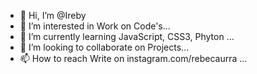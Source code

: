 - 👋 Hi, I’m @Ireby
- 👀 I’m interested in Work on Code's...
- 🌱 I’m currently learning JavaScript, CSS3, Phyton ...
- 💞️ I’m looking to collaborate on Projects...
- 📫 How to reach Write on instagram.com/rebecaurra ...

<!---
Ireby/Ireby is a ✨ special ✨ repository because its `README.md` (this file) appears on your GitHub profile.
You can click the Preview link to take a look at your changes.
--->
